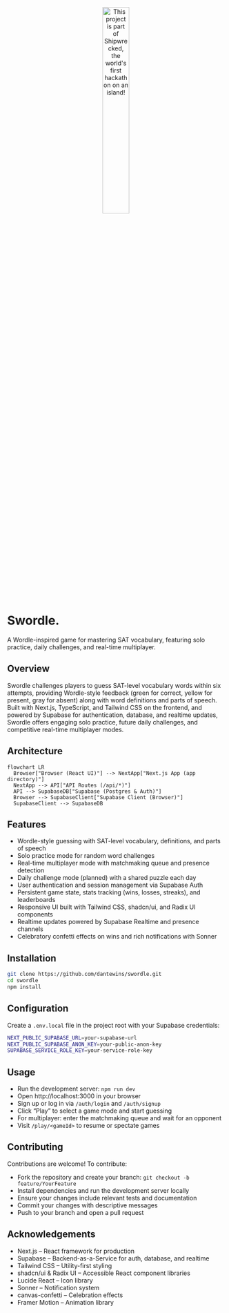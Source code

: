 <div align="center">
  <a href="https://shipwrecked.hackclub.com/?t=ghrm" target="_blank">
    <img src="https://hc-cdn.hel1.your-objectstorage.com/s/v3/739361f1d440b17fc9e2f74e49fc185d86cbec14_badge.png" 
         alt="This project is part of Shipwrecked, the world's first hackathon on an island!" 
         style="width: 35%;">
  </a>
</div>

# Swordle.

A Wordle-inspired game for mastering SAT vocabulary, featuring solo practice, daily challenges, and real-time multiplayer.

## Overview

Swordle challenges players to guess SAT-level vocabulary words within six attempts, providing Wordle-style feedback (green for correct, yellow for present, gray for absent) along with word definitions and parts of speech. Built with Next.js, TypeScript, and Tailwind CSS on the frontend, and powered by Supabase for authentication, database, and realtime updates, Swordle offers engaging solo practice, future daily challenges, and competitive real-time multiplayer modes.

## Architecture

```mermaid
flowchart LR
  Browser["Browser (React UI)"] --> NextApp["Next.js App (app directory)"]
  NextApp --> API["API Routes (/api/*)"]
  API --> SupabaseDB["Supabase (Postgres & Auth)"]
  Browser --> SupabaseClient["Supabase Client (Browser)"]
  SupabaseClient --> SupabaseDB

```

## Features

- Wordle-style guessing with SAT-level vocabulary, definitions, and parts of speech
- Solo practice mode for random word challenges
- Real-time multiplayer mode with matchmaking queue and presence detection
- Daily challenge mode (planned) with a shared puzzle each day
- User authentication and session management via Supabase Auth
- Persistent game state, stats tracking (wins, losses, streaks), and leaderboards
- Responsive UI built with Tailwind CSS, shadcn/ui, and Radix UI components
- Realtime updates powered by Supabase Realtime and presence channels
- Celebratory confetti effects on wins and rich notifications with Sonner

## Installation

```bash
git clone https://github.com/dantewins/swordle.git
cd swordle
npm install

```

## Configuration

Create a `.env.local` file in the project root with your Supabase credentials:

```bash
NEXT_PUBLIC_SUPABASE_URL=your-supabase-url
NEXT_PUBLIC_SUPABASE_ANON_KEY=your-public-anon-key
SUPABASE_SERVICE_ROLE_KEY=your-service-role-key

```

## Usage

- Run the development server: `npm run dev`
- Open http://localhost:3000 in your browser
- Sign up or log in via `/auth/login` and `/auth/signup`
- Click “Play” to select a game mode and start guessing
- For multiplayer: enter the matchmaking queue and wait for an opponent
- Visit `/play/<gameId>` to resume or spectate games

## Contributing

Contributions are welcome! To contribute:

- Fork the repository and create your branch: `git checkout -b feature/YourFeature`
- Install dependencies and run the development server locally
- Ensure your changes include relevant tests and documentation
- Commit your changes with descriptive messages
- Push to your branch and open a pull request

## Acknowledgements

- Next.js – React framework for production
- Supabase – Backend-as-a-Service for auth, database, and realtime
- Tailwind CSS – Utility-first styling
- shadcn/ui & Radix UI – Accessible React component libraries
- Lucide React – Icon library
- Sonner – Notification system
- canvas-confetti – Celebration effects
- Framer Motion – Animation library
